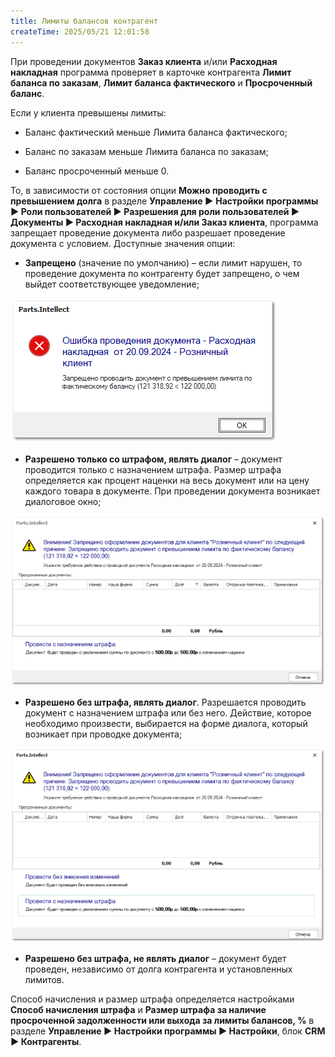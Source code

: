 ```yaml
---
title: Лимиты балансов контрагент
createTime: 2025/05/21 12:01:58
---
```

При проведении документов **Заказ клиента** и/или **Расходная накладная** программа проверяет в карточке контрагента **Лимит баланса по заказам**, **Лимит баланса фактического** и **Просроченный баланс**.

Если у клиента превышены лимиты:

- Баланс фактический меньше Лимита баланса фактического;

- Баланс по заказам меньше Лимита баланса по заказам;

- Баланс просроченный меньше 0.

То, в зависимости от состояния опции **Можно проводить с превышением долга** в разделе **Управление ►** **Настройки программы ► Роли пользователей ► Разрешения для роли пользователей ► Документы ► Расходная накладная и/или Заказ клиента**, программа запрещает проведение документа либо разрешает проведение документа с условием. Доступные значения опции:

- **Запрещено** (значение по умолчанию) – если лимит нарушен, то проведение документа по контрагенту будет запрещено, о чем выйдет соответствующее уведомление;

![](../../../assets/work/one/346.png)

- **Разрешено только со штрафом, являть диалог** – документ проводится только с назначением штрафа. Размер штрафа определяется как процент наценки на весь документ или на цену каждого товара в документе. При проведении документа возникает диалоговое окно;

![](../../../assets/work/one/347.png)

- **Разрешено без штрафа, являть диалог**. Разрешается проводить документ с назначением штрафа или без него. Действие, которое необходимо произвести, выбирается на форме диалога, который возникает при проводке документа;

![](../../../assets/work/one/348.png)

- **Разрешено без штрафа, не являть диалог** – документ будет проведен, независимо от долга контрагента и установленных лимитов.

Способ начисления и размер штрафа определяется настройками **Способ начисления штрафа** и **Размер штрафа за наличие просроченной задолженности или выхода за лимиты балансов, %** в разделе **Управление ► Настройки программы ► Настройки**, блок **CRM ► Контрагенты**.